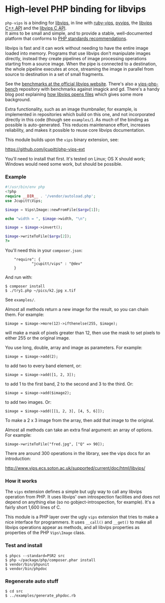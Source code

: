# High-level PHP binding for libvips 

`php-vips` is a binding for [libvips](https://github.com/jcupitt/libvips), in
line with [ruby-vips](https://github.com/jcupitt/ruby-vips),
[pyvips](https://github.com/jcupitt/libvips/tree/master/python), the [libvips
C++ API](https://github.com/jcupitt/libvips/tree/master/cplusplus) and the
[libvips C API](https://github.com/jcupitt/libvips/tree/master/libvips).  
It aims to be small and simple, and to provide a stable, well-documented
platform that conforms to [PHP standards
recommendations](http://www.php-fig.org/psr/).

libvips is fast and it can work without needing to have the 
entire image loaded into memory. Programs that use libvips don't
manipulate images directly, instead they create pipelines of image processing
operations starting from a source image. When the pipe is connected
to a destination, the whole pipeline executes at once, streaming the image
in parallel from source to destination in a set of small fragments. 

See the [benchmarks at the official libvips
website](http://www.vips.ecs.soton.ac.uk/index.php?title=Speed_and_Memory_Use).
There's also a [vips-php-bench](
https://github.com/jcupitt/php-vips-bench) repository with benchmarks against
imagick and gd. 
There's a handy blog post explaining [how libvips opens
files](http://libvips.blogspot.co.uk/2012/06/how-libvips-opens-file.html)
which gives some more background.

Extra functionality, such as an image thumbnailer, for example, is 
implemented in repositories which build on this one, and not incorporated
directly in this code (though see `examples/`).
As much of the binding as possible is auto-generated. This reduces
maintenance effort, increases reliability, and makes it possible to
reuse core libvips documentation.

This
module builds upon the `vips` binary extension, see:

https://github.com/jcupitt/php-vips-ext

You'll need to install that first. It's tested on Linux; OS X should work;
Windows would need some work, but should be possible.  

### Example

```php
#!/usr/bin/env php
<?php
require __DIR__ . '/vendor/autoload.php';
use Jcupitt\Vips;

$image = Vips\Image::newFromFile($argv[1]);

echo "width = ", $image->width, "\n";

$image = $image->invert();

$image->writeToFile($argv[2]);
?>
```

You'll need this in your `composer.json`:

```
    "require": {
            "jcupitt/vips" : "@dev"
    }
```

And run with:

```
$ composer install
$ ./try1.php ~/pics/k2.jpg x.tif
```

See `examples/`.

Almost all methods return a new image for the result, so you can chain them.
For example:

```
$image = $image->more(12)->ifthenelse(255, $image);
```

will make a mask of pixels greater than 12, then use the mask to set pixels to
either 255 or the original image.

You use long, double, array and image as parameters. For example:

```
$image = $image->add(2);
```

to add two to every band element, or:

```
$image = $image->add([1, 2, 3]);
```

to add 1 to the first band, 2 to the second and 3 to the third. Or:

```
$image = $image->add($image2);
```

to add two images. Or: 

```
$image = $image->add([[1, 2, 3], [4, 5, 6]]);
```

To make a 2 x 3 image from the array, then add that image to the original.

Almost all methods can take an extra final argument: an array of options.
For example:

```
$image->writeToFile("fred.jpg", ["Q" => 90]);
```

There are around 300 operations in the library, see the vips docs for an
introduction:

http://www.vips.ecs.soton.ac.uk/supported/current/doc/html/libvips/

### How it works

The `vips` extension defines a simple but ugly way to call any libvips
operation from PHP.  It uses libvips' own introspection facilities
and does not depend on anything else (so no gobject-introspection,
for example). It's a fairly short 1,600 lines of C.

This module is a PHP layer over the ugly `vips` extension that
tries to make a nice interface for programmers. It uses `__call()` and
`__get()` to make all libvips operations appear as methods, and all
libvips properties as properties of the PHP `Vips\Image` class.

### Test and install

```
$ phpcs --standard=PSR2 src
$ php ~/package/php/composer.phar install
$ vendor/bin/phpunit
$ vendor/bin/phpdoc
```

### Regenerate auto stuff

```
$ cd src
$ ../examples/generate_phpdoc.rb
```

